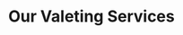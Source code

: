 ---
layout: page.njk
title: Our Valeting Services
desc: Book an appointment for an Aberdeen Valet
---